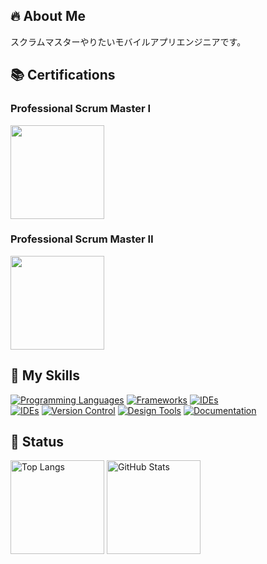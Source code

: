 ## 🔥 About Me
スクラムマスターやりたいモバイルアプリエンジニアです。

## 📚 Certifications
### Professional Scrum Master Ⅰ
<img width="150px" src="https://github.com/user-attachments/assets/7e6eb142-7e67-421b-b771-fb902ef4177d">

### Professional Scrum Master Ⅱ
<img width="150px" src="https://github.com/user-attachments/assets/c5a0599e-cf0c-47f1-a7c2-32450fa4c08b">



## 🌱 My Skills
[![Programming Languages](https://skillicons.dev/icons?i=dart,java,kotlin)](https://skillicons.dev)
[![Frameworks](https://skillicons.dev/icons?i=flutter)](https://skillicons.dev)
[![IDEs](https://skillicons.dev/icons?i=androidstudio)](https://skillicons.dev) <br/>
[![IDEs](https://skillicons.dev/icons?i=vscode)](https://skillicons.dev)
[![Version Control](https://skillicons.dev/icons?i=git,github)](https://skillicons.dev)
[![Design Tools](https://skillicons.dev/icons?i=figma)](https://skillicons.dev)
[![Documentation](https://skillicons.dev/icons?i=notion)](https://skillicons.dev)

## 💨 Status
<p align="left">
  <img alt="Top Langs" height="150px" src="https://github-readme-stats-alpha-one-46.vercel.app/api/top-langs/?username=shmzzzz&layout=compact&count_private=true" />
  <img alt="GitHub Stats" height="150px" src="https://github-readme-stats-alpha-one-46.vercel.app/api?username=shmzzzz&count_private=true&show_icons=true" />
</p>

